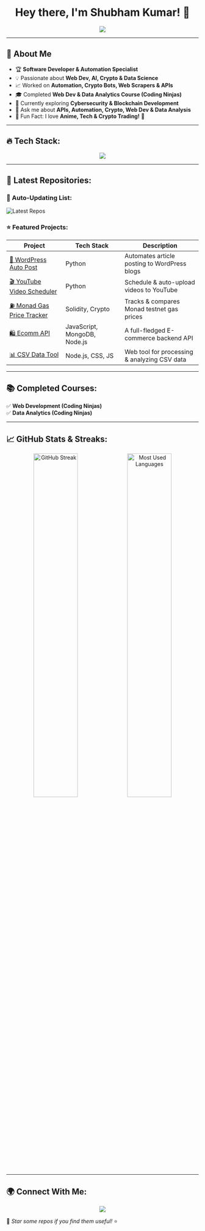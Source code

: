 <h1 align="center">Hey there, I'm Shubham Kumar! 👋</h1>

<p align="center">
  <img src="https://readme-typing-svg.herokuapp.com?font=Fira+Code&size=24&duration=3000&pause=500&color=F7B93E&vCenter=true&multiline=true&width=800&height=70&lines=🚀+Developer+%7C+Automation+%7C+Crypto+Enthusiast;🔥+Web+%26+Blockchain+Builder;📊+Data+Analytics+%26+AI+Learner" />
</p>

---

## 🚀 About Me
- 🏆 **Software Developer & Automation Specialist**
- 💡 Passionate about **Web Dev, AI, Crypto & Data Science**
- 📈 Worked on **Automation, Crypto Bots, Web Scrapers & APIs**
- 🎓 Completed **Web Dev & Data Analytics Course (Coding Ninjas)**
- 🧠 Currently exploring **Cybersecurity & Blockchain Development**
- 💬 Ask me about **APIs, Automation, Crypto, Web Dev & Data Analysis**
- 🎯 Fun Fact: I love **Anime, Tech & Crypto Trading!** 🚀

---

## 🔥 Tech Stack:
<p align="center">
  <img src="https://skillicons.dev/icons?i=python,js,nodejs,mongodb,solidity,linux,docker,selenium,html,css" />
</p>

---

## 📌 Latest Repositories:
### 🔄 Auto-Updating List:

![Latest Repos](https://github-readme-stats.vercel.app/api?username=shubhr86&show_icons=true&hide_title=true&count_private=true&theme=radical)

### ⭐ Featured Projects:
| Project | Tech Stack | Description |
|---------|------------|-------------|
| [📜 WordPress Auto Post](https://github.com/shubhr86/Wordpress_Auto_Post) | Python | Automates article posting to WordPress blogs |
| [🎬 YouTube Video Scheduler](https://github.com/shubhr86/YouTube-Video-Scheduler) | Python | Schedule & auto-upload videos to YouTube |
| [⛽ Monad Gas Price Tracker](https://github.com/shubhr86/MonadGasPriceTracer) | Solidity, Crypto | Tracks & compares Monad testnet gas prices |
| [🛍️ Ecomm API](https://github.com/shubhr86/Ecomm-API) | JavaScript, MongoDB, Node.js | A full-fledged E-commerce backend API |
| [📊 CSV Data Tool](https://github.com/shubhr86/CSV-Project) | Node.js, CSS, JS | Web tool for processing & analyzing CSV data |

---

## 📚 Completed Courses:
✅ **Web Development (Coding Ninjas)**  
✅ **Data Analytics (Coding Ninjas)**  

---

## 📈 GitHub Stats & Streaks:
<p align="center">
  <img src="https://github-readme-streak-stats.herokuapp.com/?user=shubhr86&theme=radical" width="48%" alt="GitHub Streak">
  <img src="https://github-readme-stats.vercel.app/api/top-langs/?username=shubhr86&layout=compact&theme=radical" width="48%" alt="Most Used Languages">
</p>

---

## 🌍 Connect With Me:
<p align="center">
  <a href="https://github.com/shubhr86"><img src="https://img.shields.io/github/followers/shubhr86?style=social"></a>
</p>

💖 *Star some repos if you find them useful!* ⭐

